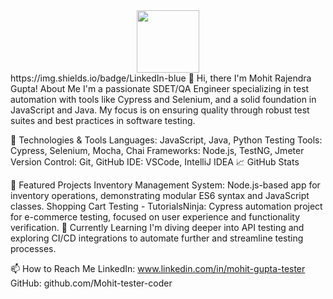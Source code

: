 <div id="header" align="center">
  <img src="https://media.giphy.com/media/M9gbBd9nbDrOTu1Mqx/giphy.gif" width="100"/>
</div>
https://img.shields.io/badge/LinkedIn-blue
👋 Hi, there
I'm Mohit Rajendra Gupta!
About Me
I'm a passionate SDET/QA Engineer specializing in test automation with tools like Cypress and Selenium, and a solid foundation in JavaScript and Java. My focus is on ensuring quality through robust test suites and best practices in software testing.

🔧 Technologies & Tools
Languages: JavaScript, Java, Python
Testing Tools: Cypress, Selenium, Mocha, Chai
Frameworks: Node.js, TestNG, Jmeter
Version Control: Git, GitHub
IDE: VSCode, IntelliJ IDEA
📈 GitHub Stats

🚀 Featured Projects
Inventory Management System: Node.js-based app for inventory operations, demonstrating modular ES6 syntax and JavaScript classes.
Shopping Cart Testing - TutorialsNinja: Cypress automation project for e-commerce testing, focused on user experience and functionality verification.
🌱 Currently Learning
I'm diving deeper into API testing and exploring CI/CD integrations to automate further and streamline testing processes.

📫 How to Reach Me
LinkedIn: www.linkedin.com/in/mohit-gupta-tester
GitHub: github.com/Mohit-tester-coder
